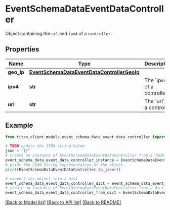 # EventSchemaDataEventDataController

Object containing the `url` and `ipv4` of a `controller`.

## Properties

Name | Type | Description | Notes
------------ | ------------- | ------------- | -------------
**geo_ip** | [**EventSchemaDataEventDataControllerGeoIp**](EventSchemaDataEventDataControllerGeoIp.md) |  | [optional] 
**ipv4** | **str** | The &#x60;ipv4&#x60; of a controller | [optional] 
**url** | **str** | The &#x60;url&#x60; of a controller. | [optional] 

## Example

```python
from titan_client.models.event_schema_data_event_data_controller import EventSchemaDataEventDataController

# TODO update the JSON string below
json = "{}"
# create an instance of EventSchemaDataEventDataController from a JSON string
event_schema_data_event_data_controller_instance = EventSchemaDataEventDataController.from_json(json)
# print the JSON string representation of the object
print(EventSchemaDataEventDataController.to_json())

# convert the object into a dict
event_schema_data_event_data_controller_dict = event_schema_data_event_data_controller_instance.to_dict()
# create an instance of EventSchemaDataEventDataController from a dict
event_schema_data_event_data_controller_from_dict = EventSchemaDataEventDataController.from_dict(event_schema_data_event_data_controller_dict)
```
[[Back to Model list]](../README.md#documentation-for-models) [[Back to API list]](../README.md#documentation-for-api-endpoints) [[Back to README]](../README.md)


